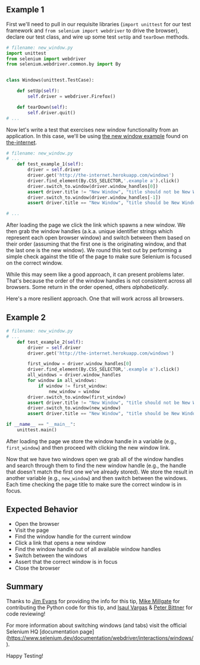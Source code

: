 ## Example 1

First we'll need to pull in our requisite libraries (`import unittest` for our test framework and `from selenium import webdriver` to drive the browser), declare our test class, and wire up some test `setUp` and `tearDown` methods.

```python
# filename: new_window.py
import unittest
from selenium import webdriver
from selenium.webdriver.common.by import By


class Windows(unittest.TestCase):

    def setUp(self):
        self.driver = webdriver.Firefox()

    def tearDown(self):
        self.driver.quit()
# ...
```

Now let's write a test that exercises new window functionality from an application. In this case, we'll be using [the new window example](http://the-internet.herokuapp.com/windows) found on [the-internet](https://github.com/tourdedave/the-internet).

```python
# filename: new_window.py
# ...
    def test_example_1(self):
        driver = self.driver
        driver.get('http://the-internet.herokuapp.com/windows')
        driver.find_element(By.CSS_SELECTOR,'.example a').click()
        driver.switch_to.window(driver.window_handles[0])
        assert driver.title != "New Window", "title should not be New Window"
        driver.switch_to.window(driver.window_handles[-1])
        assert driver.title == "New Window", "title should be New Window"

# ...
```

After loading the page we click the link which spawns a new window. We then grab the window handles (a.k.a. unique identifier strings which represent each open browser window) and switch between them based on their order (assuming that the first one is the originating window, and that the last one is the new window). We round this test out by performing a simple check against the title of the page to make sure Selenium is focused on the correct window.

While this may seem like a good approach, it can present problems later. That's because the order of the window handles is not consistent across all browsers. Some return in the order opened, others _alphabetically_.

Here's a more resilient approach. One that will work across all browsers.

## Example 2

```python
# filename: new_window.py
# ...
    def test_example_2(self):
        driver = self.driver
        driver.get('http://the-internet.herokuapp.com/windows')

        first_window = driver.window_handles[0]
        driver.find_element(By.CSS_SELECTOR,'.example a').click()
        all_windows = driver.window_handles
        for window in all_windows:
            if window != first_window:
                new_window = window
        driver.switch_to.window(first_window)
        assert driver.title != "New Window", "title should not be New Window"
        driver.switch_to.window(new_window)
        assert driver.title == "New Window", "title should be New Window"

if __name__ == "__main__":
    unittest.main()
```

After loading the page we store the window handle in a variable (e.g., `first_window`) and then proceed with clicking the new window link.

Now that we have two windows open we grab all of the window handles and search through them to find the new window handle (e.g., the handle that doesn't match the first one we've already stored). We store the result in another variable (e.g., `new_window`) and then switch between the windows. Each time checking the page title to make sure the correct window is in focus.

## Expected Behavior

+ Open the browser
+ Visit the page
+ Find the window handle for the current window
+ Click a link that opens a new window
+ Find the window handle out of all available window handles
+ Switch between the windows
+ Assert that the correct window is in focus
+ Close the browser

## Summary

Thanks to [Jim Evans](https://twitter.com/jimevansmusic) for providing the info for this tip, [Mike Millgate](https://github.com/trabulmonkee) for contributing the Python code for this tip, and [Isaul Vargas](https://github.com/Dude-X) & [Peter Bittner](https://github.com/bittner) for code reviewing!

For more information about switching windows (and tabs) visit the official Selenium HQ [documentation page] (https://www.selenium.dev/documentation/webdriver/interactions/windows/).

Happy Testing!
